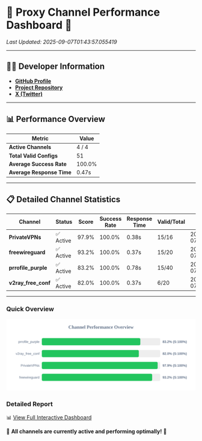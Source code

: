 # 🌟 Proxy Channel Performance Dashboard 🌟

_Last Updated: 2025-09-07T01:43:57.055419_

---

## 👩‍💻 Developer Information

- **[GitHub Profile](https://github.com/4n0nymou3)**  
- **[Project Repository](https://github.com/4n0nymou3/multi-proxy-config-fetcher)**  
- **[X (Twitter)](https://x.com/4n0nymou3)**  

---

## 📊 Performance Overview

| Metric                | Value       |
|-----------------------|-------------|
| **Active Channels**   | 4 / 4       |
| **Total Valid Configs** | 51          |
| **Average Success Rate** | 100.0%      |
| **Average Response Time** | 0.47s       |

---

## 📋 Detailed Channel Statistics

| Channel          | Status     | Score  | Success Rate | Response Time | Valid/Total | Last Success               |
|------------------|------------|--------|--------------|---------------|-------------|----------------------------|
| **PrivateVPNs**  | ✅ Active  | 97.9%  | 100.0% | 0.38s         | 15/16       | 2025-09-07T01:43:56.657514 |
| **freewireguard**  | ✅ Active  | 93.2%  | 100.0% | 0.37s         | 15/20       | 2025-09-07T01:43:57.053576 |
| **prrofile_purple**  | ✅ Active  | 83.2%  | 100.0% | 0.78s         | 15/40       | 2025-09-07T01:43:55.815135 |
| **v2ray_free_conf**  | ✅ Active  | 82.0%  | 100.0% | 0.37s         | 6/20       | 2025-09-07T01:43:56.235868 |

---

### Quick Overview
<div align="center">
  <a href="https://raw.githubusercontent.com/nullluser/NullRepo/refs/heads/main/assets/channel_stats_chart.svg">
    <img src="https://raw.githubusercontent.com/nullluser/NullRepo/refs/heads/main/assets/channel_stats_chart.svg" alt="Source Performance Statistics" width="800">
  </a>
</div>

### Detailed Report
📊 [View Full Interactive Dashboard](https://htmlpreview.github.io/?https://github.com/nullluser/NullRepo/blob/main/assets/performance_report.html)

🎉 **All channels are currently active and performing optimally!** 🎉
